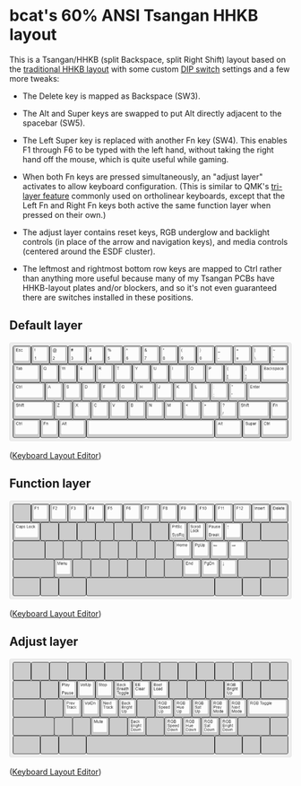 # bcat's 60% ANSI Tsangan HHKB layout

This is a Tsangan/HHKB (split Backspace, split Right Shift) layout based on the
[traditional HHKB layout](https://hhkb.io/layout/) with some custom [DIP
switch](https://hhkb.io/components/controllers/) settings and a few more tweaks:

* The Delete key is mapped as Backspace (SW3).

* The Alt and Super keys are swapped to put Alt directly adjacent to the
  spacebar (SW5).

* The Left Super key is replaced with another Fn key (SW4). This enables F1
  through F6 to be typed with the left hand, without taking the right hand off
  the mouse, which is quite useful while gaming.

* When both Fn keys are pressed simultaneously, an "adjust layer" activates to
  allow keyboard configuration. (This is similar to QMK's [tri-layer
  feature](https://docs.qmk.fm/#/feature_tri_layer) commonly used on ortholinear
  keyboards, except that the Left Fn and Right Fn keys both active the same
  function layer when pressed on their own.)

* The adjust layer contains reset keys, RGB underglow and backlight controls (in
  place of the arrow and navigation keys), and media controls (centered around
  the ESDF cluster).

* The leftmost and rightmost bottom row keys are mapped to Ctrl rather than
  anything more useful because many of my Tsangan PCBs have HHKB-layout plates
  and/or blockers, and so it's not even guaranteed there are switches installed
  in these positions.

## Default layer

![Layout](layer_default.png)

([Keyboard Layout
Editor](http://www.keyboard-layout-editor.com/#/gists/86b33d75aa6f56d8781ab3d8475f4e77))

## Function layer

![Layout](layer_function.png)

([Keyboard Layout
Editor](http://www.keyboard-layout-editor.com/#/gists/f6311fd7e315de781143b80eb040a551))

## Adjust layer

![Layout](layer_adjust.png)

([Keyboard Layout
Editor](http://www.keyboard-layout-editor.com/#/gists/65ac939caec878401603bc36290852d4))
